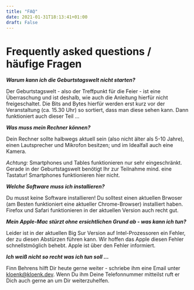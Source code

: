 ```yaml
---
title: "FAQ"
date: 2021-01-31T18:13:41+01:00
draft: False
---
```


Frequently asked questions / häufige Fragen
=====
***Warum kann ich die Geburtstagswelt nicht starten?***

Der Geburtstagswelt - also der Treffpunkt für die Feier - ist eine Überraschung und ist deshalb, wie auch die Anleitung hierfür nicht freigeschaltet. 
Die Bits and Bytes hierfür werden erst kurz vor der Veranstaltung (ca. 15.30 Uhr) so sortiert, dass man diese sehen kann. Dann funktioniert auch dieser Teil ...

***Was muss mein Rechner können?***

Dein Rechner sollte halbwegs aktuell sein (also nicht älter als 5-10 Jahre), einen Lautsprecher und Mikrofon besitzen; und im Idealfall auch eine Kamera.

_Achtung:_ Smartphones und Tables funktionieren nur sehr eingeschränkt. Gerade in der Geburtstagswelt benötigt Ihr zur Teilnahme mind. eine Tastatur! Smartphones funktionieren hier nicht.


***Welche Software muss ich installieren?***

Du musst keine Software installieren! Du solltest einen aktuellen Brwoser (am Besten funktioniert eine aktueller Chrome-Browser) installiert haben. Firefox und Safari funktionieren in der aktuellen Version auch recht gut.

***Mein Apple-Mac stürzt ohne ersichtlichen Grund ab - was kann ich tun?***

Leider ist in der aktuellen Big Sur Version auf Intel-Prozessoren ein Fehler, der zu diesen Abstürzen führen kann. Wir hoffen das Apple diesen Fehler schnellstmöglich behebt. Apple ist über den Fehler informiert.

***Ich weiß nicht so recht was ich tun soll ...***

Finn Behrens hilft Dir heute gerne weiter - schriebe ihm eine Email unter <a href="mailto:kloenk@kloenk.dev">kloenk@kloenk.dev</a>. Wenn Du ihm Deine Telefonnummer mitteilst ruft er Dich auch gerne an um Dir weiterzuhelfen.